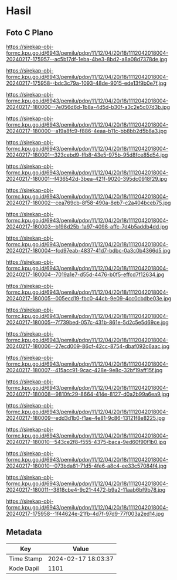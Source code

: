 # Hasil

## Foto C Plano

https://sirekap-obj-formc.kpu.go.id/6943/pemilu/pdpr/11/12/04/20/18/1112042018004-20240217-175957--ac5b17df-1eba-4be3-8bd2-a8a08d7378de.jpg

https://sirekap-obj-formc.kpu.go.id/6943/pemilu/pdpr/11/12/04/20/18/1112042018004-20240217-175958--bdc3c79a-1093-48de-9015-ede13f9b0e7f.jpg

https://sirekap-obj-formc.kpu.go.id/6943/pemilu/pdpr/11/12/04/20/18/1112042018004-20240217-180000--7e056d6d-1b8a-4d5d-b30f-a3c2e5c07d3b.jpg

https://sirekap-obj-formc.kpu.go.id/6943/pemilu/pdpr/11/12/04/20/18/1112042018004-20240217-180000--a19a8fc9-f886-4eaa-b11c-bb8bb2d5b8a3.jpg

https://sirekap-obj-formc.kpu.go.id/6943/pemilu/pdpr/11/12/04/20/18/1112042018004-20240217-180001--323cebd9-ffb8-43e5-975b-95d8fce85d54.jpg

https://sirekap-obj-formc.kpu.go.id/6943/pemilu/pdpr/11/12/04/20/18/1112042018004-20240217-180001--f436542d-3bea-421f-9020-395dc0918f29.jpg

https://sirekap-obj-formc.kpu.go.id/6943/pemilu/pdpr/11/12/04/20/18/1112042018004-20240217-180002--cea769cb-8f58-490a-8eb7-c2a404bceb75.jpg

https://sirekap-obj-formc.kpu.go.id/6943/pemilu/pdpr/11/12/04/20/18/1112042018004-20240217-180003--b198d25b-1a97-4098-affc-7d4b5addb4dd.jpg

https://sirekap-obj-formc.kpu.go.id/6943/pemilu/pdpr/11/12/04/20/18/1112042018004-20240217-180004--fcd97eab-4837-41d7-bdbc-0a3c0b4366d5.jpg

https://sirekap-obj-formc.kpu.go.id/6943/pemilu/pdpr/11/12/04/20/18/1112042018004-20240217-180004--7019a1e7-d55d-4476-b0f5-effcd7f12634.jpg

https://sirekap-obj-formc.kpu.go.id/6943/pemilu/pdpr/11/12/04/20/18/1112042018004-20240217-180005--005ecd19-fbc0-44cb-9e09-4cc0cbdbe03e.jpg

https://sirekap-obj-formc.kpu.go.id/6943/pemilu/pdpr/11/12/04/20/18/1112042018004-20240217-180005--7f739bed-057c-431b-861e-5d2c5e5d69ce.jpg

https://sirekap-obj-formc.kpu.go.id/6943/pemilu/pdpr/11/12/04/20/18/1112042018004-20240217-180006--27ecd009-86cf-42cc-8754-dbaf092c6aac.jpg

https://sirekap-obj-formc.kpu.go.id/6943/pemilu/pdpr/11/12/04/20/18/1112042018004-20240217-180007--415acc91-9cac-428e-9e8c-32bf19aff15f.jpg

https://sirekap-obj-formc.kpu.go.id/6943/pemilu/pdpr/11/12/04/20/18/1112042018004-20240217-180008--9810fc29-8664-414e-8127-d0a2b99a6ea9.jpg

https://sirekap-obj-formc.kpu.go.id/6943/pemilu/pdpr/11/12/04/20/18/1112042018004-20240217-180009--edd3d1b0-f1ae-4e81-9c86-13121f8e8225.jpg

https://sirekap-obj-formc.kpu.go.id/6943/pemilu/pdpr/11/12/04/20/18/1112042018004-20240217-180010--543ce2f8-f555-4375-baca-9ed60f90f1b0.jpg

https://sirekap-obj-formc.kpu.go.id/6943/pemilu/pdpr/11/12/04/20/18/1112042018004-20240217-180010--073bda81-71d5-4fe6-a8c4-ee33c57084f4.jpg

https://sirekap-obj-formc.kpu.go.id/6943/pemilu/pdpr/11/12/04/20/18/1112042018004-20240217-180011--3818cbe4-9c21-4472-b9a2-11aab6bf9b78.jpg

https://sirekap-obj-formc.kpu.go.id/6943/pemilu/pdpr/11/12/04/20/18/1112042018004-20240217-175958--1f44624e-21fb-4d7f-97d9-77f003a2ed14.jpg


## Metadata

| Key        | Value               |
| ---------- | ------------------- |
| Time Stamp | 2024-02-17 18:03:37 |
| Kode Dapil | 1101                |



